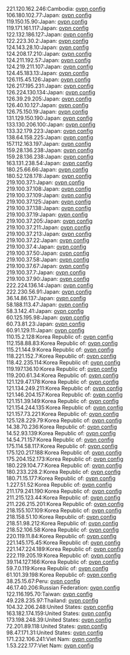 221.120.162.246:Cambodia: [ovpn config](vpn/221_120_162_246.ovpn)  
106.180.102.77:Japan: [ovpn config](vpn/106_180_102_77.ovpn)  
119.150.15.90:Japan: [ovpn config](vpn/119_150_15_90.ovpn)  
119.171.161.117:Japan: [ovpn config](vpn/119_171_161_117.ovpn)  
122.132.186.127:Japan: [ovpn config](vpn/122_132_186_127.ovpn)  
122.223.30.2:Japan: [ovpn config](vpn/122_223_30_2.ovpn)  
124.143.28.10:Japan: [ovpn config](vpn/124_143_28_10.ovpn)  
124.208.17.210:Japan: [ovpn config](vpn/124_208_17_210.ovpn)  
124.211.192.57:Japan: [ovpn config](vpn/124_211_192_57.ovpn)  
124.219.211.107:Japan: [ovpn config](vpn/124_219_211_107.ovpn)  
124.45.183.13:Japan: [ovpn config](vpn/124_45_183_13.ovpn)  
126.115.45.126:Japan: [ovpn config](vpn/126_115_45_126.ovpn)  
126.217.195.231:Japan: [ovpn config](vpn/126_217_195_231.ovpn)  
126.224.130.134:Japan: [ovpn config](vpn/126_224_130_134.ovpn)  
126.39.29.205:Japan: [ovpn config](vpn/126_39_29_205.ovpn)  
126.40.10.127:Japan: [ovpn config](vpn/126_40_10_127.ovpn)  
126.75.150.19:Japan: [ovpn config](vpn/126_75_150_19.ovpn)  
131.129.150.190:Japan: [ovpn config](vpn/131_129_150_190.ovpn)  
133.130.206.100:Japan: [ovpn config](vpn/133_130_206_100.ovpn)  
133.32.179.223:Japan: [ovpn config](vpn/133_32_179_223.ovpn)  
138.64.158.225:Japan: [ovpn config](vpn/138_64_158_225.ovpn)  
157.112.163.197:Japan: [ovpn config](vpn/157_112_163_197.ovpn)  
159.28.136.238:Japan: [ovpn config](vpn/159_28_136_238.ovpn)  
159.28.136.238:Japan: [ovpn config](vpn/159_28_136_238.ovpn)  
163.131.238.54:Japan: [ovpn config](vpn/163_131_238_54.ovpn)  
180.25.66.66:Japan: [ovpn config](vpn/180_25_66_66.ovpn)  
180.52.128.178:Japan: [ovpn config](vpn/180_52_128_178.ovpn)  
219.100.37.1:Japan: [ovpn config](vpn/219_100_37_1.ovpn)  
219.100.37.108:Japan: [ovpn config](vpn/219_100_37_108.ovpn)  
219.100.37.109:Japan: [ovpn config](vpn/219_100_37_109.ovpn)  
219.100.37.125:Japan: [ovpn config](vpn/219_100_37_125.ovpn)  
219.100.37.138:Japan: [ovpn config](vpn/219_100_37_138.ovpn)  
219.100.37.19:Japan: [ovpn config](vpn/219_100_37_19.ovpn)  
219.100.37.205:Japan: [ovpn config](vpn/219_100_37_205.ovpn)  
219.100.37.211:Japan: [ovpn config](vpn/219_100_37_211.ovpn)  
219.100.37.213:Japan: [ovpn config](vpn/219_100_37_213.ovpn)  
219.100.37.22:Japan: [ovpn config](vpn/219_100_37_22.ovpn)  
219.100.37.4:Japan: [ovpn config](vpn/219_100_37_4.ovpn)  
219.100.37.50:Japan: [ovpn config](vpn/219_100_37_50.ovpn)  
219.100.37.58:Japan: [ovpn config](vpn/219_100_37_58.ovpn)  
219.100.37.67:Japan: [ovpn config](vpn/219_100_37_67.ovpn)  
219.100.37.7:Japan: [ovpn config](vpn/219_100_37_7.ovpn)  
219.100.37.90:Japan: [ovpn config](vpn/219_100_37_90.ovpn)  
222.224.136.14:Japan: [ovpn config](vpn/222_224_136_14.ovpn)  
222.230.56.91:Japan: [ovpn config](vpn/222_230_56_91.ovpn)  
36.14.86.137:Japan: [ovpn config](vpn/36_14_86_137.ovpn)  
58.188.113.47:Japan: [ovpn config](vpn/58_188_113_47.ovpn)  
58.3.142.41:Japan: [ovpn config](vpn/58_3_142_41.ovpn)  
60.125.195.98:Japan: [ovpn config](vpn/60_125_195_98.ovpn)  
60.73.81.23:Japan: [ovpn config](vpn/60_73_81_23.ovpn)  
60.91.129.11:Japan: [ovpn config](vpn/60_91_129_11.ovpn)  
110.15.2.128:Korea Republic of: [ovpn config](vpn/110_15_2_128.ovpn)  
112.158.88.83:Korea Republic of: [ovpn config](vpn/112_158_88_83.ovpn)  
115.21.144.9:Korea Republic of: [ovpn config](vpn/115_21_144_9.ovpn)  
118.221.152.7:Korea Republic of: [ovpn config](vpn/118_221_152_7.ovpn)  
118.42.235.114:Korea Republic of: [ovpn config](vpn/118_42_235_114.ovpn)  
119.197.136.10:Korea Republic of: [ovpn config](vpn/119_197_136_10.ovpn)  
119.200.61.34:Korea Republic of: [ovpn config](vpn/119_200_61_34.ovpn)  
121.129.47.178:Korea Republic of: [ovpn config](vpn/121_129_47_178.ovpn)  
121.134.249.211:Korea Republic of: [ovpn config](vpn/121_134_249_211.ovpn)  
121.146.204.157:Korea Republic of: [ovpn config](vpn/121_146_204_157.ovpn)  
121.151.39.149:Korea Republic of: [ovpn config](vpn/121_151_39_149.ovpn)  
121.154.244.135:Korea Republic of: [ovpn config](vpn/121_154_244_135.ovpn)  
121.157.73.221:Korea Republic of: [ovpn config](vpn/121_157_73_221.ovpn)  
125.128.229.79:Korea Republic of: [ovpn config](vpn/125_128_229_79.ovpn)  
14.38.70.236:Korea Republic of: [ovpn config](vpn/14_38_70_236.ovpn)  
14.52.93.139:Korea Republic of: [ovpn config](vpn/14_52_93_139.ovpn)  
14.54.71.157:Korea Republic of: [ovpn config](vpn/14_54_71_157.ovpn)  
175.114.58.117:Korea Republic of: [ovpn config](vpn/175_114_58_117.ovpn)  
175.120.217.188:Korea Republic of: [ovpn config](vpn/175_120_217_188.ovpn)  
175.204.152.173:Korea Republic of: [ovpn config](vpn/175_204_152_173.ovpn)  
180.229.104.77:Korea Republic of: [ovpn config](vpn/180_229_104_77.ovpn)  
180.233.228.2:Korea Republic of: [ovpn config](vpn/180_233_228_2.ovpn)  
180.71.15.177:Korea Republic of: [ovpn config](vpn/180_71_15_177.ovpn)  
1.227.51.52:Korea Republic of: [ovpn config](vpn/1_227_51_52.ovpn)  
211.179.241.190:Korea Republic of: [ovpn config](vpn/211_179_241_190.ovpn)  
211.215.123.44:Korea Republic of: [ovpn config](vpn/211_215_123_44.ovpn)  
211.226.215.201:Korea Republic of: [ovpn config](vpn/211_226_215_201.ovpn)  
218.155.107.109:Korea Republic of: [ovpn config](vpn/218_155_107_109.ovpn)  
218.158.51.10:Korea Republic of: [ovpn config](vpn/218_158_51_10.ovpn)  
218.51.98.212:Korea Republic of: [ovpn config](vpn/218_51_98_212.ovpn)  
218.52.106.58:Korea Republic of: [ovpn config](vpn/218_52_106_58.ovpn)  
220.119.11.84:Korea Republic of: [ovpn config](vpn/220_119_11_84.ovpn)  
221.145.175.45:Korea Republic of: [ovpn config](vpn/221_145_175_45.ovpn)  
221.147.224.189:Korea Republic of: [ovpn config](vpn/221_147_224_189.ovpn)  
222.119.205.19:Korea Republic of: [ovpn config](vpn/222_119_205_19.ovpn)  
39.114.127.166:Korea Republic of: [ovpn config](vpn/39_114_127_166.ovpn)  
59.7.0.119:Korea Republic of: [ovpn config](vpn/59_7_0_119.ovpn)  
61.101.39.198:Korea Republic of: [ovpn config](vpn/61_101_39_198.ovpn)  
38.25.15.67:Peru: [ovpn config](vpn/38_25_15_67.ovpn)  
46.17.40.206:Russian Federation: [ovpn config](vpn/46_17_40_206.ovpn)  
122.116.195.70:Taiwan: [ovpn config](vpn/122_116_195_70.ovpn)  
49.228.235.97:Thailand: [ovpn config](vpn/49_228_235_97.ovpn)  
104.32.206.248:United States: [ovpn config](vpn/104_32_206_248.ovpn)  
163.182.174.159:United States: [ovpn config](vpn/163_182_174_159.ovpn)  
173.198.248.39:United States: [ovpn config](vpn/173_198_248_39.ovpn)  
72.201.89.118:United States: [ovpn config](vpn/72_201_89_118.ovpn)  
98.47.171.31:United States: [ovpn config](vpn/98_47_171_31.ovpn)  
171.232.106.241:Viet Nam: [ovpn config](vpn/171_232_106_241.ovpn)  
1.53.222.177:Viet Nam: [ovpn config](vpn/1_53_222_177.ovpn)  
